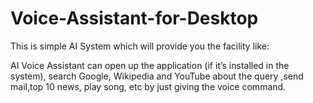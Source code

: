 # Voice-Assistant-for-Desktop
This is simple AI System which will provide you the facility like:

AI Voice Assistant can open up the application (if it’s installed in the system), search Google, Wikipedia and YouTube about the query
,send mail,top 10 news, play song, etc by just giving the voice command.
